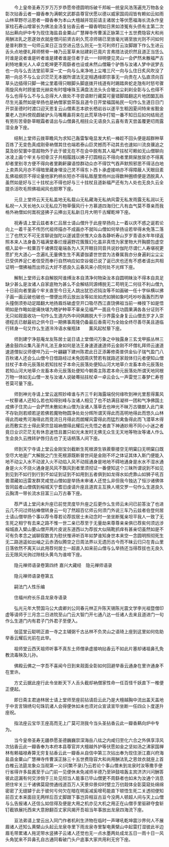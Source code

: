 <!-- { "loadSidebar": true } -->
　　今上皇帝圣寿万岁万万岁恭愿帝德圆明烁破千邦皈一统皇风浩荡遍充万物各全彰次拈香云者一瓣香奉为满朝文武郡县尊官伏愿以德以威家国闾阎皆有赖如云如雨山林草野尽沾恩者一瓣香奉为本山大檀越并现前请主诸居士等伏愿福海长流永作皇家柱石寿山增翠长为佛法金汤复拈香云者一瓣香明如日黑如漆冤有头债有主第二次拈出爇向炉中专为现住海盐县金粟山广慧禅寺传曹溪正脉第三十五世费隐容大和尚用酬法乳之恩遂敛衣就座僧问前贤古刹久荒凉师锡已至放毫光锡至放光则不问如何是普利群生一句师云杲日正当空进云恁么则无一生可利师打云汝脚跟下作么生进云舌头点地便礼拜师劈脊一棒乃云茎草未拈建刹已竟片言弗措法说炽然且道正当恁么时谁是说者谁是听者谁是建者谁是住者于此一一辩明便见灵山一会俨然未散福严古刹特地重光人人卓立乾坤更不周繇者也设或未然山僧簸个驴唇与汝诸人梦中说梦去也一向与么去法堂前草深一丈一向与么来净地上尘堆三尺一向与么住日炙风吹没了期一向总不与么业识茫茫无本据所谓法无定相遇缘即宗事无一向贵在人弘直须向百草头边插得只脚一微尘里着得只眼脚头脚底拨开线道有时踢踏奔蛇走虺有时怒号骤雨旋风有时顾鉴尝光赫奕有时嚏唾珠玉满盘法法头头合辙尘尘刹刹全彰与么也得不与么也得与么不与么总得大人做处不寻尝语默行藏莫可量错脚踏翻这片地团圞瓦砾尽生光虽然如是举扬也是衲僧家尝茶饭且道今日开堂福国祐民一句作么生道日日门开崇圣德时时渡口迎天恩复云山僧素志本欲长栖岩谷以遂平生秪因夏间特来省觐金粟老人岂料傍观觑破驴头马嘴蓦鼻将来在此荒草场中打辊一番不知日后如何结局还有劳形苦骨卧草眠霜者请出与山僧鼻孔相拄众无语良久云喜有青天尝盖覆更叨雨露湿全身下座。

　　结制上堂师云拨草瞻风为求知己轰雷掣电显发大机一棒趁不回头便是超群种草百炼了无变色真成刚骨衲僧其住也端若泰山巨灵撼而不动其去也速如川流良骥追之莫及妙契寰中意超物外于此于彼无在不在会中脱有其人福严拄杖可赖如无山僧聊向冰凌上画个牢关与彻骨汉子共相履践以拂子打圆相云不得向者里屙屎放尿亦不得离却者里别寻方便不得向者里齁鼾寱语惊群动众亦不得饮气吞声默照邪思不得洁白地上卖弄风月亦不得暗里藏身埋没己灵不得东卜西卜承虚接响亦不得障蔽人天眼目紊乱佛祖纲宗不得论量他家杓柄长短亦不得私贩屋里杨州出得数种圈缋便是洒脱真人虽然如是好与三十拄杖出不得也好与三十拄杖且道新福严还有为人处也无良久云全提杀活吹毛照佛祖闻风也胆寒下座。

　　元旦上堂师云天无私盖地无私载山无私藏海无私纳风雷无私发雨露无私润以无私祝一人天长地久以无私应万物草偃风行十方慕道四海归仁凡有血气莫不尊亲而我格外衲僧如何嵩祝竖拂子云捧出无私新日月大明千古耀乾坤下座。

　　祝寿请上堂云兹者本仁吕居士请山僧升于此座举扬向上一着以庆不惑之诞若论向上一着千圣不传历代祖师描亦不成画亦不就叫山僧如何举扬设若举得未免落二落三了也然又不可无言聊说伽陀以遂诚意伏惟大众各各静听寿山岁岁青语水年年绿返照本来人法身备万福满堂春烂熳遍野花簇簇幻化虽非真悟为家里物大开胸臆包虚空细入盆中一粒粟百千诸佛现毫端各为人天开眼目同音共说妙伽陀尽谓仁人寿堪祝更愿扩充大道心一念遍礼无量佛生生不离婆伽婆世世尝为法眷属我亦分身遍刹尘尘尘已受供养足仁者信受而奉行自然响应如空谷偈已说了诞已庆也还有不惑者请出共相证明一僧拂袖而出师云大好不惑良久云春风来小院何处不光辉下座。

　　解制上堂师云本自解脱阿谁缚汝本自清净何物染汝本自圆明昧汝不得本自具足缺少甚么是汝诸人自家底物为甚么不会解结同源缚脱无二苟明无二何往不利山僧九十日前向者里画个牢关直至今日无人跳出犹恐迟钝汝等不如画破一任十字纵横以拂子画一画云破也破也一僧便出师云放出汝等如龙如虎如狮如象吒吒吵吵轰轰烈烈举头撞倒须弥动足踏翻大地扬眉烁破虚空开口吸尽西江直饶佛祖当前一棒按下如是悟明如是作略如是痛快堪为瞎驴种草不辜亲见福严一面且今日功圆果满各各分证则不无只如觌面收功一句作么生道内外中间俱踢脱大千沙界露全身复云山僧去岁才入崇德程氏已献最初之供今日一期佛事周隆仍备最后香斋可为全始全终尽善尽美且道临行转身一句又作么生道泠泠语水催瓶钵　　薰风起杖藜下座。

　　师到建宁净慈庵龙友陈居士诞日请上堂僧问万象之中独露身三玄戈甲振丛林三通金鼓四众集凡圣齐礼法王身如何是法王身速道速道师云金刚不坏僧礼拜师云速道速道僧拟议师便啐乃云一叶翩翩下建州陈君此日正添筹修斋普供金仙子瑞气盈门八百秋诸人还会么山僧今日借路经过未免因斋庆赞若有就路还家觌体归元者便知山僧拄杖子本命元辰落处若知拄杖子本命元辰落处便知山河大地草介龙畜本命元辰落处若知山河大地草介龙畜本命元辰落处便知今朝斋主陈君本命元辰落处所谓天地同根万物一体如无山僧一发与汝诸人说破蓦拈拄杖卓一卓云会么一声雷觉三春梦仁寿苍苍莫可量下座。

　　师到神光寺请上堂云返照妙峰谁与齐三千刹海露端倪何缘吹到神光里惹得薰风一杖藜诸人还知么若也知得别峰与汝诸人相见了也不妨满目凝祥一团和气净佛国土成佛子住灵山一会俨然未散如未山僧为汝诸人落草去也神光不昧万古徽猷入此门来不存轨则若顺若逆若佛若魔物物圆净处处分辉所谓天得此而高明地得此而悠久山林得此而峻秀河海得此而竞流日月得此而朗耀风雷得此而猛烈禽鱼得此而飞潜草木得此而敷实志士得此荣宗显祖衲僧得此耀后光先悟之者直下神通妙用不同小小迷之者竟日业识茫茫无有休息迷悟且置只如光未发时无佛无众生无天地等物汝等诸人作么生会良久云拽转驴唇归去也了无话柄落人间下座。

　　师到天宁寺请上堂云金刚宝剑截断生死根源生铁蒺藜搂空无明窠臼无明窠臼既空尽大地是广大解脱之门生死根源既断普世间是金刚不坏之体证其体入斯门便能入地不动尘入水不动波入火不动焰入风不动摇通身是地地不碍地通身是水水不湿水通身是火火不烧火通身是风风不飘风到者里须彻证一番便知这个三昧所谓说到不如见到见到不如行到行到不如证到证到不如用到五者俱到如龙得水如虎靠山如狮子吼百兽潜藏如迅雷发群灵咸觉山僧如是举扬未审诸人还觉么非但我今独达了恒沙诸佛体皆同兹者山僧偶到榕城天宁耆旧虔请升座且道宾主互换人境交罗一句作么生道良久云胸清一带长流水目富三山万古春下座。

　　荐严请上堂问未升座已前觉灵度毕升座之后更作么生师云未问已前答汝了也进云几不问过师拈棒僧转身云一句了然超百亿师云何须门外说三车乃云兹者伯登何居士请山僧举扬个事以荐令尊若论荐拔居士未动念时一坐坐断冤亲坦平我人一致了无生死之相宁有去来之路不惟一世二亲已荐至于无量劫来尊尊亲亲俱已荐矣何须远涉榕城直入檗山要山僧开两片皮说东道西以为荐拔大似隔靴抓痒有甚亲切虽然如是不可有负孝念之诚聊叙数言为慰伏惟谛听百年如梦谁知身世本来空一念圆明照彻死生无二路逍遥如出岫之云赤洒似腾空之日周法界以无遗历古今而不昧云归只在青山里日落依然不离天以此用荐何居士一超直入如来前山僧与么举扬还当得荐拔也无良久云无限风光驹过隙枝头黄鸟为谁啼下座。

　　隐元禅师语录卷第四终
嘉兴大藏经　隐元禅师语录


　　隐元禅师语录卷第五

　　嗣法门人性乐编

　　住福州府长乐县龙泉寺语录

　　弘光元年大赞国马公大虞卿刘公同春元林正升陈天锡陈光震文学李光祖暨僧印虚等请师于三月念二日进院至山门云大智门开七通八达一任诸人去来且道进门一句作么生道门内有君子门外君子至便入。

　　伽蓝堂云聪明正直一寺之主辅弼千古丛林不负灵山之语琦上座到这里如何佐助举香云耀后光前在此举。

　　祖师堂云西天祖师听事不真东土师僧承虚接响拈香云不如此片塞却诸祖鼻孔免教流毒殃及儿孙。

　　佛殿云佛之一字吾不喜闻今日到来觌面全彰如何回避举香云通身在里许通身不在里许。

　　方丈云据此座行此令坐断天下人舌头截却衲僧家性命一任百怪千妖直下一椎便正便起。

　　即日斋主君迪林居士请上堂师至座前拈请启云此乃是大檀越胸中流出盖天盖地于中言言锦绣句句珠玑诸人会得便休如未也须对众宣读宣毕坐断一任四众卜度遂升座祝。

　　指法座云宝华王座高而无上广莫可测我今当头圣拈香云此一瓣香爇向炉中专为。

　　当今皇帝圣寿无疆恭愿圣德巍巍崇深海岳八纮之内咸归至化六合之外俱享淳风次拈香云此一瓣香奉为本府本县尊官并大檀越外护等伏愿如金之坚如汤之沸家国禅林有赖福禄寿算无穷复拈香云此一瓣香从自信中第三次拈出奉为现住浙江嘉兴府海盐县金粟山广慧禅寺传曹溪正脉三十五世费隐容大和尚用酬法乳之恩敛衣就座上首白椎云法筵龙象众当观第一义(问繁不录)乃云若论个事山僧未到龙泉时汝等撒手便行省得许多盐酱至于山门前一见便休未免减师半德乃至钟鼓喧轰主宾济济兴问酬答彼此逗漏有何交涉倘于三处见彻当人能事已毕山僧更不周繇者也如未为汝通个消息把住牢关三千诸佛莫窥傍通线道百万人天景仰景仰时壁立万仞觌体全彰莫窥处绵绵密密了无缝罅于此于彼何亏何欠在暗在明奚减奚增苟能直下顿悟生死二关透彻便知前百丈本来面目无两样后百丈脚跟下事岂异相亘古亘今没两人顿超人间与天上山僧与么告报诸人还信么如信得及便是大用之机亦见大机之用正在山僧手里驱耕夺食斩钉截铁展托西来大意掀翻百丈家风揭开吾祖当年事放出龙泉四海流下座。

　　亘法弟请上堂云出入同门作者机利生济物在临时一声哮吼乾坤震沙界何人不展眉诸人还知么黄檗山头起云龙泉寺里下雨龙泉寺里掣电黄檗山中起雷打湿彼此半边眉毛带累诸人拖泥带水竖拂子云诸人还觉也无一点水墨两处成龙五日一雨十日一风头角犹来不异鼻孔自古通同看破门头户底事大家共用利无穷下座。

